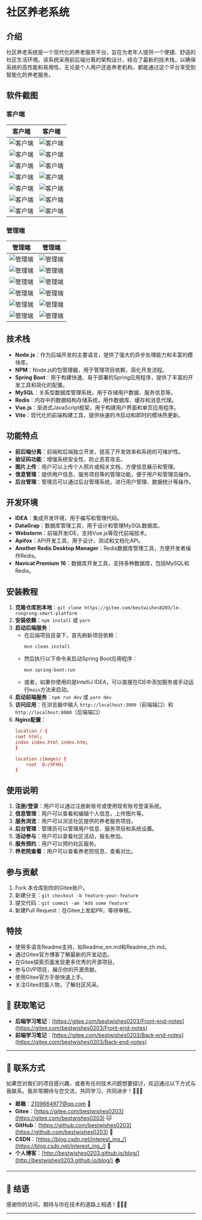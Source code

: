 # 社区养老系统

## 介绍

社区养老系统是一个现代化的养老服务平台，旨在为老年人提供一个便捷、舒适的社区生活环境。该系统采用前后端分离的架构设计，结合了最新的技术栈，以确保系统的高性能和易用性。无论是个人用户还是养老机构，都能通过这个平台享受到智能化的养老服务。

## 软件截图

### 客户端

| 客户端                                                                                  | 客户端                                                                                  |
|--------------------------------------------------------------------------------------|--------------------------------------------------------------------------------------|
| ![客户端](https://gitee.com/bestwishes0203/Elder-manage/raw/v2/screenshot/front/1.jpg)  | ![客户端](https://gitee.com/bestwishes0203/Elder-manage/raw/v2/screenshot/front/2.jpg)  |
| ![客户端](https://gitee.com/bestwishes0203/Elder-manage/raw/v2/screenshot/front/3.jpg)  | ![客户端](https://gitee.com/bestwishes0203/Elder-manage/raw/v2/screenshot/front/4.jpg)  |
| ![客户端](https://gitee.com/bestwishes0203/Elder-manage/raw/v2/screenshot/front/5.jpg)  | ![客户端](https://gitee.com/bestwishes0203/Elder-manage/raw/v2/screenshot/front/6.jpg)  |
| ![客户端](https://gitee.com/bestwishes0203/Elder-manage/raw/v2/screenshot/front/7.jpg)  | ![客户端](https://gitee.com/bestwishes0203/Elder-manage/raw/v2/screenshot/front/8.jpg)  |
| ![客户端](https://gitee.com/bestwishes0203/Elder-manage/raw/v2/screenshot/front/9.jpg)  | ![客户端](https://gitee.com/bestwishes0203/Elder-manage/raw/v2/screenshot/front/10.jpg) |
| ![客户端](https://gitee.com/bestwishes0203/Elder-manage/raw/v2/screenshot/front/11.jpg) | ![客户端](https://gitee.com/bestwishes0203/Elder-manage/raw/v2/screenshot/front/12.jpg) |
| ![客户端](https://gitee.com/bestwishes0203/Elder-manage/raw/v2/screenshot/front/13.jpg) | ![客户端](https://gitee.com/bestwishes0203/Elder-manage/raw/v2/screenshot/front/14.jpg) |

### 管理端

| 管理端                                                                                 | 管理端                                                                                 |
|-------------------------------------------------------------------------------------|-------------------------------------------------------------------------------------|
| ![管理端](https://gitee.com/bestwishes0203/Elder-manage/raw/v2/screenshot/back/1.jpg)  | ![管理端](https://gitee.com/bestwishes0203/Elder-manage/raw/v2/screenshot/back/2.jpg)  |
| ![管理端](https://gitee.com/bestwishes0203/Elder-manage/raw/v2/screenshot/back/3.jpg)  | ![管理端](https://gitee.com/bestwishes0203/Elder-manage/raw/v2/screenshot/back/4.jpg)  |
| ![管理端](https://gitee.com/bestwishes0203/Elder-manage/raw/v2/screenshot/back/5.jpg)  | ![管理端](https://gitee.com/bestwishes0203/Elder-manage/raw/v2/screenshot/back/6.jpg)  |
| ![管理端](https://gitee.com/bestwishes0203/Elder-manage/raw/v2/screenshot/back/7.jpg)  | ![管理端](https://gitee.com/bestwishes0203/Elder-manage/raw/v2/screenshot/back/8.jpg)  |
| ![管理端](https://gitee.com/bestwishes0203/Elder-manage/raw/v2/screenshot/back/9.jpg)  | ![管理端](https://gitee.com/bestwishes0203/Elder-manage/raw/v2/screenshot/back/10.jpg) |
| ![管理端](https://gitee.com/bestwishes0203/Elder-manage/raw/v2/screenshot/back/11.jpg) | ![管理端](https://gitee.com/bestwishes0203/Elder-manage/raw/v2/screenshot/back/12.jpg) |

## 技术栈

- **Node.js**：作为后端开发的主要语言，提供了强大的异步处理能力和丰富的模块库。
- **NPM**：Node.js的包管理器，用于管理项目依赖，简化开发流程。
- **Spring Boot**：用于构建快速、易于部署的Spring应用程序，提供了丰富的开发工具和简化的配置。
- **MySQL**：关系型数据库管理系统，用于存储用户数据、服务信息等。
- **Redis**：内存中的数据结构存储系统，用作数据库、缓存和消息代理。
- **Vue.js**：渐进式JavaScript框架，用于构建用户界面和单页应用程序。
- **Vite**：现代化的前端构建工具，提供快速的冷启动和即时的模块热更新。

## 功能特点

- **前后端分离**：前端和后端独立开发，提高了开发效率和系统的可维护性。
- **验证码功能**：增强系统安全性，防止恶意攻击。
- **图片上传**：用户可以上传个人照片或相关文档，方便信息展示和管理。
- **信息管理**：提供用户信息、服务项目等的管理功能，便于用户和管理员操作。
- **后台管理**：管理员可以通过后台管理系统，进行用户管理、数据统计等操作。

## 开发环境

- **IDEA**：集成开发环境，用于编写和管理代码。
- **DataGrap**：数据库管理工具，用于设计和管理MySQL数据库。
- **Webstorm**：前端开发IDE，支持Vue.js等现代前端技术。
- **Apifox**：API开发工具，用于设计、测试和文档化API。
- **Another Redis Desktop Manager**：Redis数据库管理工具，方便开发者操作Redis。
- **Navicat Premium 16**：数据库开发工具，支持多种数据库，包括MySQL和Redis。

## **安装教程**

1. **克隆仓库到本地**：`git clone https://gitee.com/bestwishes0203/le-rongrong-smart-platform`
2. **安装依赖**：`npm install` 或 `yarn`
3. **启动后端服务**：
    - 在后端项目目录下，首先刷新项目依赖：
      ```
      mvn clean install
      ```
    - 然后执行以下命令来启动Spring Boot应用程序：
      ```
      mvn spring-boot:run
      ```
    - 或者，如果你使用的是IntelliJ IDEA，可以直接在IDE中添加服务或手动运行`main`方法来启动。
4. **启动前端服务**：`npm run dev` 或 `yarn dev`
5. **访问应用**：在浏览器中输入 `http://localhost:3000`（前端端口）和 `http://localhost:8080`（后端端口）
6. **Nginx配置**：
   ```conf
   location / {
   root html;
   index index.html index.htm;
   }

   location /images/ {
       root  D:/XFXH;
   }
   ```

## **使用说明**

1. **注册/登录**：用户可以通过注册新账号或使用现有账号登录系统。
2. **信息管理**：用户可以查看和编辑个人信息，上传图片等。
3. **服务浏览**：用户可以浏览社区提供的养老服务项目。
4. **后台管理**：管理员可以管理用户信息、服务项目和系统设置。
5. **活动参与**：用户可以查看社区活动，报名参加。
6. **服务预约**：用户可以预约社区服务。
7. **养老院查看**：用户可以查看养老院信息，查看对比。

## 参与贡献

1. Fork 本仓库到你的Gitee账户。
2. 新建分支：`git checkout -b feature-your-feature`
3. 提交代码：`git commit -am 'Add some feature'`
4. 新建Pull Request：在Gitee上发起PR，等待审核。

## 特技

- 使用多语言Readme支持，如Readme_en.md和Readme_zh.md。
- 通过Gitee官方博客了解最新的开发动态。
- 在Gitee探索页面发现更多优秀的开源项目。
- 参与GVP项目，展示你的开源贡献。
- 使用Gitee官方手册快速上手。
- 关注Gitee封面人物，了解社区风采。

## 🚀 获取笔记

- **后端学习笔记**：[https://gitee.com/bestwishes0203/Front-end-notes](https://gitee.com/bestwishes0203/Front-end-notes)
- **前端学习笔记**：[https://gitee.com/bestwishes0203/Back-end-notes](https://gitee.com/bestwishes0203/Back-end-notes)

---

## 📌 联系方式

如果您对我们的项目感兴趣，或者有任何技术问题想要探讨，欢迎通过以下方式与我联系。我非常期待与您交流，共同学习，共同进步！🌊💡🤖

- **邮箱**：[2109664977@qq.com](mailto:2109664977@qq.com) 📧
- **Gitee**：[https://gitee.com/bestwishes0203](https://gitee.com/bestwishes0203) 🐱
- **GitHub**：[https://github.com/bestwishes0203](https://github.com/bestwishes0203) 🐙
- **CSDN**：[https://blog.csdn.net/interest_ing_/](https://blog.csdn.net/interest_ing_/) 📖
- **个人博客**：[http://bestwishes0203.github.io/blog/](http://bestwishes0203.github.io/blog/) 🏠

---

## 🎉 结语

感谢你的访问，期待与你在技术的道路上相遇！👋🌟🚀

---




